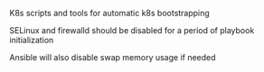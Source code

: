 K8s scripts and tools for automatic k8s bootstrapping

SELinux and firewalld should be disabled for a period of playbook initialization

Ansible will also disable swap memory usage if needed
